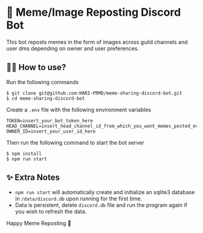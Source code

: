 # 🤖 Meme/Image Reposting Discord Bot

This bot reposts memes in the form of images across guild channels and user dms
depending on owner and user preferences.

## 🧑‍💻 How to use?

Run the following commands

```console
$ git clone git@github.com:HARI-PRMD/meme-sharing-discord-bot.git
$ cd meme-sharing-discord-bot
```

Create a `.env` file with the following environment variables

```.env
TOKEN=insert_your_bot_token_here
HEAD_CHANNEL=insert_head_channel_id_from_which_you_want_memes_posted_everywhere
OWNER_ID=insert_your_user_id_here
```

Then run the following command to start the bot server

```console
$ npm install
$ npm run start
```

## ✨ Extra Notes

- `npm run start` will automatically create and initialize an sqlite3 database in `/data/discord.db` upon running for the first time.
- Data is persistent, delete `discord.db` file and run the program again if you wish to refresh the data.

Happy Meme Reposting 🥳
